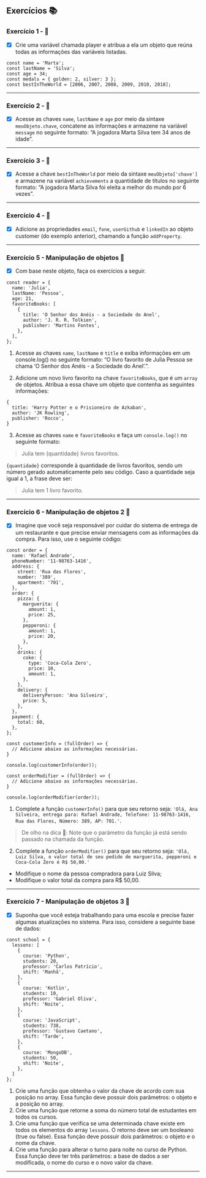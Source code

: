 ## Exercícios :books:

### Exercício 1 - 🎯

- [x] Crie uma variável chamada player e atribua a ela um objeto que reúna todas as informações das variáveis listadas.

```
const name = 'Marta';
const lastName = 'Silva';
const age = 34;
const medals = { golden: 2, silver: 3 };
const bestInTheWorld = [2006, 2007, 2008, 2009, 2010, 2018];
```

---

### Exercício 2 - 🎯

- [x] Acesse as chaves `name`, `lastName` e `age` por meio da sintaxe `meuObjeto.chave`, concatene as informações e armazene na variável `message` no seguinte formato: “A jogadora Marta Silva tem 34 anos de idade”.

---

### Exercício 3 - 🎯

- [x] Acesse a chave `bestInTheWorld` por meio da sintaxe `meuObjeto['chave']` e armazene na variável `achievements` a quantidade de títulos no seguinte formato: “A jogadora Marta Silva foi eleita a melhor do mundo por 6 vezes”.

---

### Exercício 4 - 🎯

- [x] Adicione as propriedades `email`, `fone`, `userGithub` e `linkedIn` ao objeto customer (do exemplo anterior), chamando a função `addProperty`.

---

### Exercício 5 - Manipulação de objetos :dart:

- [x] Com base neste objeto, faça os exercícios a seguir.

```
const reader = {
  name: 'Julia',
  lastName: 'Pessoa',
  age: 21,
  favoriteBooks: [
    {
      title: 'O Senhor dos Anéis - a Sociedade do Anel',
      author: 'J. R. R. Tolkien',
      publisher: 'Martins Fontes',
    },
  ],
};
```

1.  Acesse as chaves `name`, `lastName` e `title` e exiba informações em um console.log() no seguinte formato: “O livro favorito de Julia Pessoa se chama ‘O Senhor dos Anéis - a Sociedade do Anel’.”.

2.  Adicione um novo livro favorito na chave `favoriteBooks`, que é um `array` de objetos. Atribua a essa chave um objeto que contenha as seguintes informações:

```
{
  title: 'Harry Potter e o Prisioneiro de Azkaban',
  author: 'JK Rowling',
  publisher: 'Rocco',
}
```

3. Acesse as chaves `name` e `favoriteBooks` e faça um `console.log()` no seguinte formato:

> Julia tem {quantidade} livros favoritos.

`{quantidade}` corresponde à quantidade de livros favoritos, sendo um número gerado automaticamente pelo seu código. Caso a quantidade seja igual a 1, a frase deve ser:

> Julia tem 1 livro favorito.

---

### Exercício 6 - Manipulação de objetos 2 :dart:

- [x] Imagine que você seja responsável por cuidar do sistema de entrega de um restaurante e que precise enviar mensagens com as informações da compra. Para isso, use o seguinte código:

```
const order = {
  name: 'Rafael Andrade',
  phoneNumber: '11-98763-1416',
  address: {
    street: 'Rua das Flores',
    number: '389',
    apartment: '701',
  },
  order: {
    pizza: {
      marguerita: {
        amount: 1,
        price: 25,
      },
      pepperoni: {
        amount: 1,
        price: 20,
      },
    },
    drinks: {
      coke: {
        type: 'Coca-Cola Zero',
        price: 10,
        amount: 1,
      },
    },
    delivery: {
      deliveryPerson: 'Ana Silveira',
      price: 5,
    },
  },
  payment: {
    total: 60,
  },
};

const customerInfo = (fullOrder) => {
  // Adicione abaixo as informações necessárias.
}

console.log(customerInfo(order));

const orderModifier = (fullOrder) => {
  // Adicione abaixo as informações necessárias.
}

console.log(orderModifier(order));
```

1. Complete a função `customerInfo()` para que seu retorno seja: `'Olá, Ana Silveira, entrega para: Rafael Andrade, Telefone: 11-98763-1416, Rua das Flores, Número: 389, AP: 701.'`.

> De olho na dica 👀: Note que o parâmetro da função já está sendo passado na chamada da função.

2. Complete a função `orderModifier()` para que seu retorno seja: `'Olá, Luiz Silva, o valor total de seu pedido de marguerita, pepperoni e Coca-Cola Zero é R$ 50,00.'`

- Modifique o nome da pessoa compradora para Luiz Silva;
- Modifique o valor total da compra para R$ 50,00.

---

### Exercício 7 - Manipulação de objetos 3 :dart:

- [x] Suponha que você esteja trabalhando para uma escola e precise fazer algumas atualizações no sistema. Para isso, considere a seguinte base de dados:

```
const school = {
  lessons: [
    {
      course: 'Python',
      students: 20,
      professor: 'Carlos Patrício',
      shift: 'Manhã',
    },
    {
      course: 'Kotlin',
      students: 10,
      professor: 'Gabriel Oliva',
      shift: 'Noite',
    },
    {
      course: 'JavaScript',
      students: 738,
      professor: 'Gustavo Caetano',
      shift: 'Tarde',
    },
    {
      course: 'MongoDB',
      students: 50,
      shift: 'Noite',
    },
  ]
};
```

1. Crie uma função que obtenha o valor da chave de acordo com sua posição no array. Essa função deve possuir dois parâmetros: o objeto e a posição no array.
2. Crie uma função que retorne a soma do número total de estudantes em todos os cursos.
3. Crie uma função que verifica se uma determinada chave existe em todos os elementos do array `lessons`. O retorno deve ser um booleano (true ou false). Essa função deve possuir dois parâmetros: o objeto e o nome da chave.
4. Crie uma função para alterar o turno para noite no curso de Python. Essa função deve ter três parâmetros: a base de dados a ser modificada, o nome do curso e o novo valor da chave.

---
